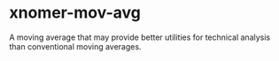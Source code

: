 # xnomer-mov-avg
A moving average that may provide better utilities for technical analysis than conventional moving averages.
